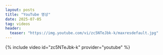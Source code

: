 ```yaml
---
layout: posts
title: "YouTube 영상"
date: 2025-07-05
tag: videos
header:
  teaser: "https://img.youtube.com/vi/zc5NTeJbk-k/maxresdefault.jpg"
---
```

{% include video id="zc5NTeJbk-k" provider="youtube" %}
